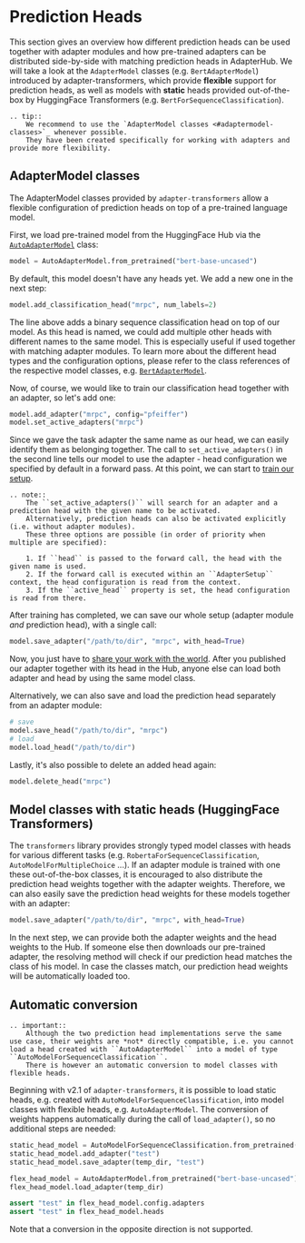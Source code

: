 # Prediction Heads

This section gives an overview how different prediction heads can be used together with adapter modules and how pre-trained adapters can be distributed side-by-side with matching prediction heads in AdapterHub.
We will take a look at the `AdapterModel` classes (e.g. `BertAdapterModel`) introduced by adapter-transformers, which provide **flexible** support for prediction heads, as well as models with **static** heads provided out-of-the-box by HuggingFace Transformers (e.g. `BertForSequenceClassification`).

```eval_rst
.. tip::
    We recommend to use the `AdapterModel classes <#adaptermodel-classes>`_ whenever possible. 
    They have been created specifically for working with adapters and provide more flexibility.
```

## AdapterModel classes

The AdapterModel classes provided by `adapter-transformers` allow a flexible configuration of prediction heads on top of a pre-trained language model.

First, we load pre-trained model from the HuggingFace Hub via the [`AutoAdapterModel`](transformers.adapters.AutoAdapterModel) class:
```python
model = AutoAdapterModel.from_pretrained("bert-base-uncased")
```

By default, this model doesn't have any heads yet. We add a new one in the next step:
```python
model.add_classification_head("mrpc", num_labels=2)
```
The line above adds a binary sequence classification head on top of our model.
As this head is named, we could add multiple other heads with different names to the same model.
This is especially useful if used together with matching adapter modules.
To learn more about the different head types and the configuration options, please refer to the class references of the respective model classes, e.g. [`BertAdapterModel`](transformers.adapters.BertAdapterModel).

Now, of course, we would like to train our classification head together with an adapter, so let's add one:
```python
model.add_adapter("mrpc", config="pfeiffer")
model.set_active_adapters("mrpc")
```

Since we gave the task adapter the same name as our head, we can easily identify them as belonging together.
The call to `set_active_adapters()` in the second line tells our model to use the adapter - head configuration we specified by default in a forward pass.
At this point, we can start to [train our setup](training.md).

```eval_rst
.. note::
    The ``set_active_adapters()`` will search for an adapter and a prediction head with the given name to be activated.
    Alternatively, prediction heads can also be activated explicitly (i.e. without adapter modules).
    These three options are possible (in order of priority when multiple are specified):

    1. If ``head`` is passed to the forward call, the head with the given name is used.
    2. If the forward call is executed within an ``AdapterSetup`` context, the head configuration is read from the context.
    3. If the ``active_head`` property is set, the head configuration is read from there.
```

After training has completed, we can save our whole setup (adapter module _and_ prediction head), with a single call:
```python
model.save_adapter("/path/to/dir", "mrpc", with_head=True)
```

Now, you just have to [share your work with the world](./contributing.md#add-your-pre-trained-adapter).
After you published our adapter together with its head in the Hub, anyone else can load both adapter and head by using the same model class.

Alternatively, we can also save and load the prediction head separately from an adapter module:

```python
# save
model.save_head("/path/to/dir", "mrpc")
# load
model.load_head("/path/to/dir")
```

Lastly, it's also possible to delete an added head again:

```python
model.delete_head("mrpc")
```

## Model classes with static heads (HuggingFace Transformers)

The `transformers` library provides strongly typed model classes with heads for various different tasks (e.g. `RobertaForSequenceClassification`, `AutoModelForMultipleChoice` ...).
If an adapter module is trained with one these out-of-the-box classes, it is encouraged to also distribute the prediction head weights together with the adapter weights.
Therefore, we can also easily save the prediction head weights for these models together with an adapter:

```python
model.save_adapter("/path/to/dir", "mrpc", with_head=True)
```

In the next step, we can provide both the adapter weights and the head weights to the Hub.
If someone else then downloads our pre-trained adapter, the resolving method will check if our prediction head matches the class of his model.
In case the classes match, our prediction head weights will be automatically loaded too.

## Automatic conversion 

```eval_rst
.. important::
    Although the two prediction head implementations serve the same use case, their weights are *not* directly compatible, i.e. you cannot load a head created with ``AutoAdapterModel`` into a model of type ``AutoModelForSequenceClassification``.
    There is however an automatic conversion to model classes with flexible heads.
```

Beginning with v2.1 of `adapter-transformers`, it is possible to load static heads, e.g. created with `AutoModelForSequenceClassification`, into model classes with flexible heads, e.g. `AutoAdapterModel`.
The conversion of weights happens automatically during the call of `load_adapter()`, so no additional steps are needed:
```python
static_head_model = AutoModelForSequenceClassification.from_pretrained("bert-base-uncased")
static_head_model.add_adapter("test")
static_head_model.save_adapter(temp_dir, "test")

flex_head_model = AutoAdapterModel.from_pretrained("bert-base-uncased")
flex_head_model.load_adapter(temp_dir)

assert "test" in flex_head_model.config.adapters
assert "test" in flex_head_model.heads
```

Note that a conversion in the opposite direction is not supported.
